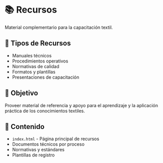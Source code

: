 # 📚 Recursos

Material complementario para la capacitación textil.

## 📂 Tipos de Recursos

- Manuales técnicos
- Procedimientos operativos
- Normativas de calidad
- Formatos y plantillas
- Presentaciones de capacitación

## 🎯 Objetivo

Proveer material de referencia y apoyo para el aprendizaje y la aplicación práctica de los conocimientos textiles.

## 📁 Contenido

- `index.html` - Página principal de recursos
- Documentos técnicos por proceso
- Normativas y estándares
- Plantillas de registro
